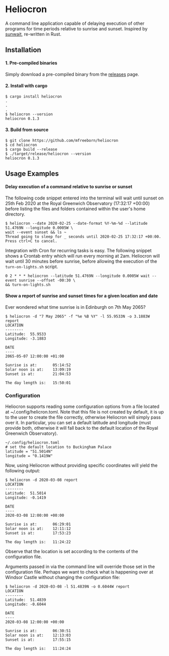 # Heliocron
A command line application capable of delaying execution of other programs for time periods relative to sunrise and sunset. Inspired by [sunwait](https://github.com/risacher/sunwait), re-written in Rust.

## Installation

#### 1. Pre-compiled binaries
Simply download a pre-compiled binary from the [releases](https://github.com/mfreeborn/heliocron/releases) page.

#### 2. Install with cargo
```
$ cargo install heliocron
.
.
.
$ heliocron --version
heliocron 0.1.3
```

#### 3. Build from source
```
$ git clone https://github.com/mfreeborn/heliocron
$ cd heliocron
$ cargo build --release
$ ./target/release/heliocron --version
heliocron 0.1.3
```

## Usage Examples
#### Delay execution of a command relative to sunrise or sunset
The following code snippet entered into the terminal will wait until sunset on 25th Feb 2020 at the Royal Greenwich Observatory (17:32:17 +00:00)  before listing the files and folders contained within the user's home directory.
```
$ heliocron --date 2020-02-25 --date-format %Y-%m-%d --latitude 51.4769N --longitude 0.0005W \ 
wait --event sunset && ls ~
Thread going to sleep for _ seconds until 2020-02-25 17:32:17 +00:00. Press ctrl+C to cancel.
```
Integration with Cron for recurring tasks is easy. The following snippet shows a Crontab entry which will run every morning at 2am. Heliocron will wait until 30 minutes before sunrise, before allowing the execution of the ``turn-on-lights.sh`` script.
```
0 2 * * * heliocron --latitude 51.4769N --longitude 0.0005W wait --event sunrise --offset -00:30 \ 
&& turn-on-lights.sh
```

#### Show a report of sunrise and sunset times for a given location and date
Ever wondered what time sunrise is in Edinburgh on 7th May 2065?
```
$ heliocron -d "7 May 2065" -f "%e %B %Y" -l 55.9533N -o 3.1883W report
LOCATION
--------
Latitude:  55.9533
Longitude: -3.1883

DATE
----
2065-05-07 12:00:00 +01:00

Sunrise is at:       05:14:52
Solar noon is at:    13:09:19
Sunset is at:        21:04:53

The day length is:   15:50:01
```

### Configuration
Heliocron supports reading some configuration options from a file located at ~/.config/helicron.toml. Note that this file is not created by default, it is up to the user to create the file correctly, otherwise Heliocron will simply pass over it. In particular, you can set a default latitude and longitude (must provide both, otherwise it will fall back to the default location of the Royal Greenwich Observatory).
```
~/.config/heliocron.toml
# set the default location to Buckingham Palace
latitude = "51.5014N"
longitude = "0.1419W"
```
Now, using Heliocron without providing specific coordinates will yield the following output:
```
$ heliocron -d 2020-03-08 report
LOCATION
--------
Latitude:  51.5014
Longitude: -0.1419

DATE
----
2020-03-08 12:00:00 +00:00

Sunrise is at:       06:29:01
Solar noon is at:    12:11:12
Sunset is at:        17:53:23

The day length is:   11:24:22
```
Observe that the location is set according to the contents of the configuration file.

Arguments passed in via the command line will override those set in the configuration file. Perhaps we want to check what is happening over at Windsor Castle without changing the configuration file:
```
$ heliocron -d 2020-03-08 -l 51.4839N -o 0.6044W report
LOCATION
--------
Latitude:  51.4839
Longitude: -0.6044

DATE
----
2020-03-08 12:00:00 +00:00

Sunrise is at:       06:30:51
Solar noon is at:    12:13:03
Sunset is at:        17:55:15

The day length is:   11:24:24
```
